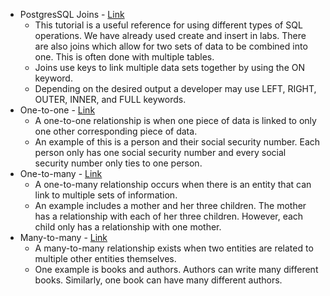* PostgresSQL Joins - [Link](https://www.postgresqltutorial.com/postgresql-joins/)
  * This tutorial is a useful reference for using different types of SQL operations. We have already used create and insert in labs. There are also joins which allow for two sets of data to be combined into one. This is often done with multiple tables.
  * Joins use keys to link multiple data sets together by using the ON keyword.
  * Depending on the desired output a developer may use LEFT, RIGHT, OUTER, INNER, and FULL keywords.
* One-to-one - [Link](https://en.wikipedia.org/wiki/One-to-one_(data_model))
  * A one-to-one relationship is when one piece of data is linked to only one other corresponding piece of data.
  * An example of this is a person and their social security number. Each person only has one social security number and every social security number only ties to one person.
* One-to-many - [Link](https://en.wikipedia.org/wiki/One-to-many_(data_model))
  * A one-to-many relationship occurs when there is an entity that can link to multiple sets of information.
  * An example includes a mother and her three children. The mother has a relationship with each of her three children. However, each child only has a relationship with one mother.
* Many-to-many - [Link](https://en.wikipedia.org/wiki/Many-to-many_(data_model))
  * A many-to-many relationship exists when two entities are related to multiple other entities themselves.
  * One example is books and authors. Authors can write many different books. Similarly, one book can have many different authors.